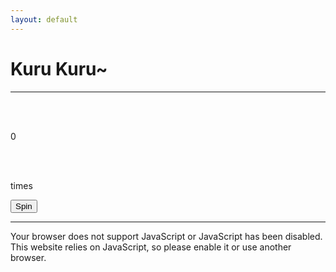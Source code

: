 ```yaml
---
layout: default
---
```


<html>
    <head>
    <meta charset="utf-8" />
    <title>Kuru Kuru~</title>
    <link rel="stylesheet" href="style.css" type="text/css" />
    <meta name="description" content="The website for Herta, the cutest genius Honkai: Star Rail character out there.">
    <meta name="keywords" content="Kuru2, Kuru Kuru, Kuru Kuru herta, kuru kuru herta hsr, kuru kuru herta star rail, herta honkai star rail, herta, herta hsr, star rail herta">
    <link rel="canonical" href="https://herta.eu.org" />
    <meta name="viewport" content="width=device-width, initial-scale=1, minimum-scale=1">
    <link rel="preconnect" href="https://fonts.googleapis.com" />
    <link rel="preconnect" href="https://fonts.gstatic.com" crossorigin />
    <link href="https://fonts.googleapis.com/css2?family=Roboto:wght@400;700&display=swap" rel="stylesheet" />
    <script src="https://code.iconify.design/iconify-icon/1.0.2/iconify-icon.min.js"></script>
    <meta name="google-site-verification" content="uCMayYHqtOD8aEBNfptPFZn3qQliIFjghRvj_kPJFV8" />
</head>
<body>
    <div id="content">
        <h1>Kuru Kuru~</h1>
        <hr id="subtitle-seperator" />
        <div id="counter-container">
            <br />
            <br />
            <p id="counter">0</p>
            <br />
            <br />
            <p id="counter-times">times</p>
            <button id="counter-button" onclick="counterClick()">Spin</button>
        </div>
        <hr />
        <div id="grid">
            <noscript>Your browser does not support JavaScript or JavaScript has been
                disabled.<br />This website relies on JavaScript, so please enable it
                or use another browser.</noscript>
        </div>
    </div>
    <script>
    //varible
    var audioList = [
        new Audio("audio/kuruto.mp3"),
        new Audio("audio/kuru1.mp3"),
        new Audio("audio/kuru2.mp3"),
    ];
    for (const audio of audioList) {
        audio.preload = "auto";
    }
    var firstSquish = true;
    if (!localStorage.getItem("count")) {
        localStorage.setItem("count", 0);
    }
    let temporaryCounter = parseInt(localStorage.getItem("count"));
    const counterElement = document.getElementById("counter");
    const counterTimesElement = document.getElementById("counter-times");
    displayCounter(temporaryCounter);
    function counterClick() {
        ++temporaryCounter;
        displayCounter(temporaryCounter);
        localStorage.setItem("count", temporaryCounter);
        playKuru();
        animateHerta();
    }
    function displayCounter(value) {
        counterElement.innerText = value.toLocaleString();
        counterTimesElement.innerText = value === 1 ? "time" : "times";
    }
    function playKuru() {
        var audio;
        if (firstSquish) {
            firstSquish = false;
            audio = audioList[0].cloneNode();
        } else {
            var random = Math.floor(Math.random() * 2) + 1;
            audio = audioList[random].cloneNode();
        }
        audio.play();
        audio.addEventListener("ended", function () {
            this.remove();
        });
    }
    function animateHerta() {
        var counter_button = document.getElementById("counter-button");
        var id = null;
        var random = Math.floor(Math.random() * 2) + 1;
        var elem = document.createElement("img");
        elem.src = `img/hertaa${random}.webp`;
        elem.style.position = "absolute";
        elem.style.right = "-510px";
        elem.style.top = counter_button.getClientRects()[0].bottom + scrollY - 460 + "px"
        elem.style.zIndex = "-1";
        document.body.appendChild(elem);
        var pos = -510;
        var limit = window.innerWidth + 510;
        clearInterval(id);
        id = setInterval(frame, 12);
        function frame() {
            if (pos >= limit) {
                clearInterval(id);
                elem.remove()
            } else {
                pos += 20;
                elem.style.right = pos + 'px';
            }
        }
    }
</script>
<script>
  if ('serviceWorker' in navigator) {
    navigator.serviceWorker.register('sw.js')
      .then((registration) => {
        console.log('Service Worker registered:', registration);
      })
      .catch((error) => {
        console.log('Service Worker registration failed:', error);
      });
  }
</script>
</body>

</html>